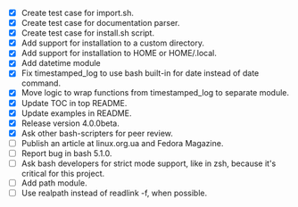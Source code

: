 * [x] Create test case for import.sh.
* [x] Create test case for documentation parser.
* [x] Create test case for install.sh script.
* [x] Add support for installation to a custom directory.
* [x] Add support for installation to HOME or HOME/.local.
* [x] Add datetime module
* [x] Fix timestamped_log to use bash built-in for date instead of date command.
* [x] Move logic to wrap functions from timestamped_log to separate module.
* [x] Update TOC in top README.
* [x] Update examples in README.
* [x] Release version 4.0.0beta.
* [x] Ask other bash-scripters for peer review.
* [ ] Publish an article at linux.org.ua and Fedora Magazine.
* [ ] Report bug in bash 5.1.0.
* [ ] Ask bash developers for strict mode support, like in zsh, because it's critical for this project.
* [ ] Add path module.
* [ ] Use realpath instead of readlink -f, when possible.
